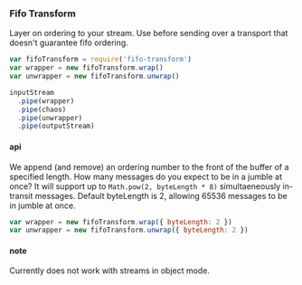 ### Fifo Transform

Layer on ordering to your stream.
Use before sending over a transport that doesn't guarantee fifo ordering.


```js
var fifoTransform = require('fifo-transform')
var wrapper = new fifoTransform.wrap()
var unwrapper = new fifoTransform.unwrap()

inputStream
  .pipe(wrapper)
  .pipe(chaos)
  .pipe(unwrapper)
  .pipe(outputStream)
```

#### api

We append (and remove) an ordering number to the front of the buffer of a specified length.
How many messages do you expect to be in a jumble at once?
It will support up to `Math.pow(2, byteLength * 8)` simultaeneously in-transit messages.
Default byteLength is 2, allowing 65536 messages to be in jumble at once.

```js
var wrapper = new fifoTransform.wrap({ byteLength: 2 })
var unwrapper = new fifoTransform.unwrap({ byteLength: 2 })
```

#### note

Currently does not work with streams in object mode.